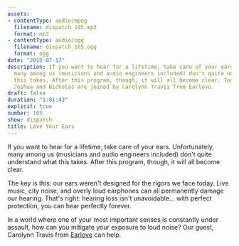 ```yaml
---
assets:
- contentType: audio/mpeg
  filename: dispatch_105.mp3
  format: mp3
- contentType: audio/ogg
  filename: dispatch_105.ogg
  format: ogg
date: "2015-07-17"
description: If you want to hear for a lifetime, take care of your ears. Unfortunately,
  many among us (musicians and audio engineers included) don't quite understand what
  this takes. After this program, though, it will all become clear. Today on Dispatch,
  Joshua and Nicholas are joined by Carolynn Travis from Earlove.
draft: false
duration: "1:01:43"
explicit: true
number: 105
show: dispatch
title: Love Your Ears
---
```

If you want to hear for a lifetime, take care of your ears. Unfortunately, many among us (musicians and audio engineers included) don't quite understand what this takes. After this program, though, it will all become clear.

The key is this: our ears weren't designed for the rigors we face today. Live music, city noise, and overly loud earphones can all permanently damage our hearing. That's right: hearing loss isn't unavoidable... with perfect protection, you can hear perfectly forever.

In a world where one of your most important senses is constantly under assault, how can you mitigate your exposure to loud noise? Our guest, Carolynn Travis from [Earlove](http://earlove.net) can help.
